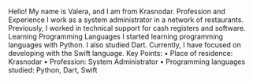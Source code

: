 Hello!
My name is Valera, and I am from Krasnodar.
Profession and Experience
I work as a system administrator in a network of restaurants. Previously, I worked in technical support for cash registers and software.
Learning Programming Languages
I started learning programming languages with Python. I also studied Dart. Currently, I have focused on developing with the Swift language.
Key Points:
	•	Place of residence: Krasnodar
	•	Profession: System Administrator
	•	Programming languages studied: Python, Dart, Swift
